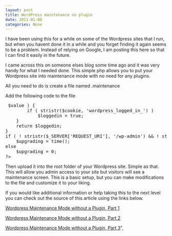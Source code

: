 ```yaml
---
layout: post
title: WordPress maintenance no plugin
date: 2011-01-08
categories: None
---
```


I have been using this for a while on some of the Wordpress sites that I run, but when you havent done it in a while and you forget finding it again seems to be a problem. Instead of relying on Google, I am posting this here so that I can find it easily in the future.  

I came across this on someone elses blog some time ago and it was very handy for what I needed done. This simple php allows you to put your Wordpress site into maintenance mode with no need for any plugins.  

All you need to do is create a file named .maintenance  

Add the following code to the file  

  
<pre> $value ) {  
        if ( stristr($cookie, 'wordpress_logged_in_') )  
            $loggedin = true;  
    }  
    return $loggedin;  
}  
if ( ! stristr($_SERVER['REQUEST_URI'], '/wp-admin') && ! stristr($_SERVER['REQUEST_URI'], '/wp-login.php') && ! is_user_logged_in() )  
    $upgrading = time();  
else  
    $upgrading = 0;  
?&gt;</pre>  

   

Then upload it into the root folder of your Wordpress site. Simple as that. This will allow you admin access to your site but visitors will see a maintenance screen. This is a basic setup, but you can make modifications to the file and customize it to your liking.  

If you would like additional information or help taking this to the next level you can check out the source of this article using the links below.  

<a href="http://sivel.net/2009/06/wordpress-maintenance-mode-without-a-plugin/" target="_blank">Wordpress Maintenance Mode without a Plugin, Part 1</a>  

<a href="http://sivel.net/2009/06/wordpress-maintenance-mode-without-a-plugin-part-2/" target="_blank">Wordpress Maintenance Mode without a Plugin, Part 2</a>  

<a href="http://sivel.net/2009/10/wordpress-maintenance-mode-without-a-plugin-part-3/" target="_blank">Wordpress Maintenance Mode without a Plugin, Part 3</a>",
